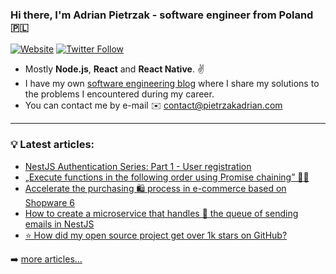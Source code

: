 ### Hi there, I'm Adrian Pietrzak - software engineer from Poland 🇵🇱

[![Website](https://img.shields.io/website?label=pietrzakadrian.com&style=for-the-badge&url=https%3A%2F%2Fcodestackr.com)](https://pietrzakadrian.com)
[![Twitter Follow](https://img.shields.io/twitter/follow/pietrzakadrian?color=1DA1F2&logo=twitter&style=for-the-badge)](https://twitter.com/intent/follow?original_referer=https%3A%2F%2Fgithub.com%2Fpietrzakadrian&screen_name=pietrzakadrian)

- Mostly **Node.js**, **React** and **React Native**. ✌️
- I have my own [software engineering blog][website] where I share my solutions to the problems I encountered during my career.
- You can contact me by e-mail ✉️ contact@pietrzakadrian.com

---

### 💡 **Latest articles**:

<!-- BLOG-POST-LIST:START -->
- [NestJS Authentication Series: Part 1 - User registration](https://pietrzakadrian.com/blog/nestjs-authentication-series-part-1-user-registration)
- [„Execute functions in the following order using Promise chaining” 👨‍💻](https://pietrzakadrian.com/blog/execute-functions-in-the-following-order-using-promise-chaining)
- [Accelerate the purchasing 🛍 process in e-commerce based on Shopware 6](https://pietrzakadrian.com/blog/accelerate-the-purchasing-process-in-e-commerce-based-on-shopware-6)
- [How to create a microservice that handles 🎢 the queue of sending emails in NestJS](https://pietrzakadrian.com/blog/how-to-create-a-microservice-that-handles-the-queue-of-sending-emails-in-nestjs)
- [⭐️ How did my open source project get over 1k stars on GitHub?](https://pietrzakadrian.com/blog/how-did-my-open-source-project-get-over-1k-stars-on-github)
<!-- BLOG-POST-LIST:END -->

➡️ [more articles...](https://pietrzakadrian.com/blog)

[website]: https://pietrzakadrian.com
[twitter]: https://twitter.com/pietrzakadrian
[instagram]: https://instagram.com/pietrzakadrian
[linkedin]: https://linkedin.com/in/pietrzakadrian
